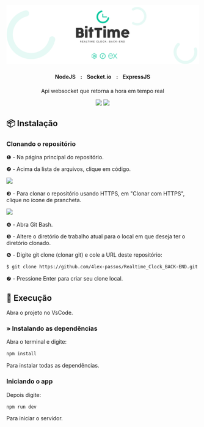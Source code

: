 
<p align="center">
    <img src="https://github.com/4lex-passos/NodeAPI-with-Websockets/blob/master/public/README-HEADER-TEMPLATE-2000x614.png" />
</p>

<h4 align="center">
    NodeJSㅤ᎓ㅤSocket.ioㅤ᎓ㅤExpressJS
</h4>

<p align="center">Api websocket que retorna a hora em tempo real</p>

<p align="center">
<img src="https://img.shields.io/static/v1?label=Status&message=FINISHED&color=09c89f&style=for-the-badge&logo=ghost"/>
<img src="https://img.shields.io/static/v1?label=License&message=Mit&color=09c89f&style=for-the-badge&logo=Ghost"/>
</p>

## 📦 Instalação

### Clonando o repositório

❶ - Na página principal do repositório.

❷ - Acima da lista de arquivos, clique em código.

<p>
    <img width ="50%" src="https://docs.github.com/assets/images/help/repository/code-button.png" />
</p>

❸ - Para clonar o repositório usando HTTPS, em "Clonar com HTTPS", clique no ícone de prancheta.

<p>
    <img width ="50%" src="https://docs.github.com/assets/images/help/repository/https-url-clone.png" />
</p>

❹ - Abra Git Bash.

❺ - Altere o diretório de trabalho atual para o local em que deseja ter o diretório clonado.

❻ - Digite git clone (clonar git) e cole a URL deste repositório:

```sh
$ git clone https://github.com/4lex-passos/Realtime_Clock_BACK-END.git
```

❼ - Pressione Enter para criar seu clone local.

## 🚀 Execução

Abra o projeto no VsCode.

### » Instalando as dependências

Abra o terminal e digite:

```sh
npm install
```

Para instalar todas as dependências.

### Iniciando o app

Depois digite:

```sh
npm run dev
```

Para iniciar o servidor.
